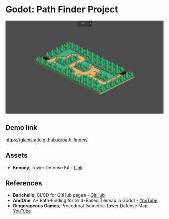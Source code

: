# Godot: Path Finder Project

![](./docs/path-finder.gif)

## Demo link
https://gianistatie.github.io/path-finder/

## Assets
* **Kenney**, Tower Defense Kit - [Link](https://kenney.nl/assets/tower-defense-kit)

## References
* **Barichello**, CI/CD for GitHub pages - [GitHub](https://github.com/abarichello/godot-ci)
* **AndOne**, A* Path-Finding for Grid-Based Tilemap in Godot - [YouTube](https://www.youtube.com/watch?v=dVNH6mIDksQ&ab_channel=AndOne)
* **Gingerageous Games**, Procedural Isometric Tower Defense Map - [YouTube](https://www.youtube.com/watch?v=hVAdr0AboYU&ab_channel=GingerageousGames)
